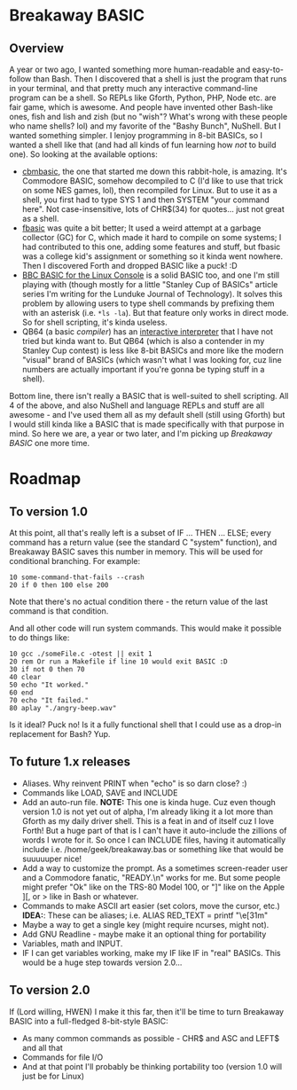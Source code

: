 # Breakaway BASIC

## Overview

A year or two ago, I wanted something more human-readable and easy-to-follow than Bash.  Then I discovered that a shell is just the program that runs in your terminal, and that pretty much any interactive command-line program can be a shell.  So REPLs like Gforth, Python, PHP, Node etc. are fair game, which is awesome.  And people have invented other Bash-like ones, fish and lish and zish (but no "wish"?  What's wrong with these people who name shells? lol) and my favorite of the "Bashy Bunch", NuShell.  But I wanted something simpler.  I lenjoy programming in 8-bit BASICs, so I wanted a shell like that (and had all kinds of fun learning how _not_ to build one).  So looking at the available options:

* [cbmbasic](https://github.com/mist64/cbmbasic), the one that started me down this rabbit-hole, is amazing.  It's Commodore BASIC, somehow decompiled to C (I'd like to use that trick on some NES games, lol), then recompiled for Linux.  But to use it as a shell, you first had to type SYS 1 and then SYSTEM "your command here".  Not case-insensitive, lots of CHR$(34) for quotes... just not great as a shell.
* [fbasic](https://github.com/ratboy666/fbasic) was quite a bit better; It used a weird attempt at a garbage collector (GC) for C, which made it hard to compile on some systems; I had contributed to this one, adding some features and stuff, but fbasic was a college kid's assignment or something so it kinda went nowhere.  Then I discovered Forth and dropped BASIC like a puck! :D
* [BBC BASIC for the Linux Console](https://www.bbcbasic.co.uk/console/) is a solid BASIC too, and one I'm still playing with (though mostly for a little "Stanley Cup of BASICs" article series I'm writing for the Lunduke Journal of Technology).  It solves this problem by allowing users to type shell commands by prefixing them with an asterisk (i.e. `*ls -la`).  But that feature only works in direct mode.  So for shell scripting, it's kinda useless.
* QB64 (a basic _compiler_) has an [interactive interpreter](https://github.com/FellippeHeitor/QB64-interpreter) that I have not tried but kinda want to.  But QB64 (which is also a contender in my Stanley Cup contest) is less like 8-bit BASICs and more like the modern "visual" brand of BASICs (which wasn't what I was looking for, cuz line numbers are actually important if you're gonna be typing stuff in a shell).

Bottom line, there isn't really a BASIC that is well-suited to shell scripting.  All 4 of the above, and also NuShell and language REPLs and stuff are all awesome - and I've used them all as my default shell (still using Gforth) but I would still kinda like a BASIC that is made specifically with that purpose in mind.  So here we are, a year or two later, and I'm picking up _Breakaway BASIC_ one more time.

# Roadmap

## To version 1.0

At this point, all that's really left is a subset of IF ... THEN ... ELSE; every command has a return value (see the standard C "system" function), and Breakaway BASIC saves this number in memory.  This will be used for conditional branching.  For example:

```
10 some-command-that-fails --crash
20 if 0 then 100 else 200
```

Note that there's no actual condition there - the return value of the last command is that condition.

And all other code will run system commands.  This would make it possible to do things like:

```
10 gcc ./someFile.c -otest || exit 1
20 rem Or run a Makefile if line 10 would exit BASIC :D
30 if not 0 then 70
40 clear
50 echo "It worked."
60 end
70 echo "It failed."
80 aplay "./angry-beep.wav"
```

Is it ideal?  Puck no!  Is it a fully functional shell that I could use as a drop-in replacement for Bash?  Yup.

## To future 1.x releases

* Aliases.  Why reinvent PRINT when "echo" is so darn close? :)
* Commands like LOAD, SAVE and INCLUDE
* Add an auto-run file.
	**NOTE:** This one is kinda huge.  Cuz even though version 1.0 is not yet out of alpha, I'm already liking it a lot more than Gforth as my daily driver shell.  This is a feat in and of itself cuz I love Forth!   But a huge part of that is I can't have it auto-include the zillions of words I wrote for it.  So once I can INCLUDE files, having it automatically include i.e. /home/geek/breakaway.bas or something like that would be suuuuuper nice!
* Add a way to customize the prompt.  As a sometimes screen-reader user and a Commodore fanatic, "READY.\n" works for me.  But some people might prefer "Ok" like on the TRS-80 Model 100, or "]" like on the Apple ][, or > like in Bash or whatever.
* Commands to make ASCII art easier (set colors, move the cursor, etc.)
	**IDEA:**: These can be aliases; i.e. ALIAS RED_TEXT = printf "\e[31m"
* Maybe a way to get a single key (might require ncurses, might not).
* Add GNU Readline - maybe make it an optional thing for portability
* Variables, math and INPUT.
* IF I can get variables working, make my IF like IF in "real" BASICs.  This would be a huge step towards version 2.0...

## To version 2.0

If (Lord willing, HWEN) I make it this far, then it'll be time to turn Breakaway BASIC into a full-fledged 8-bit-style BASIC:

* As many common commands as possible - CHR$ and ASC and LEFT$ and all that
* Commands for file I/O
* And at that point I'll probably be thinking portability too (version 1.0 will just be for Linux)
